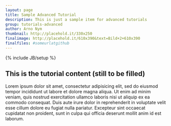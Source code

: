 ```yaml
---
layout: page
title: Sample Advanced Tutorial
description: This is just a sample item for advanced tutorials
group: tutorials-advanced
author: Arno Nym
thumbnail: http://placehold.it/330x250
finalimage: http://placehold.it/610x390&text=Bild+2+610x390
finalfiles: #someurlatgithub
---
```


{% include JB/setup %}

## This is the tutorial content (still to be filled)
Lorem ipsum dolor sit amet, consectetur adipisicing elit, sed do eiusmod tempor incididunt ut labore et dolore magna aliqua. Ut enim ad minim veniam, quis nostrud exercitation ullamco laboris nisi ut aliquip ex ea commodo consequat. Duis aute irure dolor in reprehenderit in voluptate velit esse cillum dolore eu fugiat nulla pariatur. Excepteur sint occaecat cupidatat non proident, sunt in culpa qui officia deserunt mollit anim id est laborum.